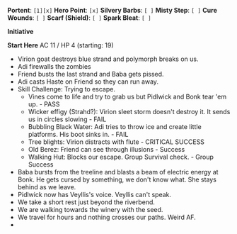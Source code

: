 **Portent**: `[1][x]`
**Hero Point**: `[x]`
**Silvery Barbs**: `[ ]`
**Misty Step**: `[ ]`
**Cure Wounds**: `[ ]`
**Scarf (Shield)**: `[ ]`
**Spark Bleat**: `[ ]`

**Initiative**

**Start Here**
AC 11 / HP 4 (starting: 19)
- Virion goat destroys blue strand and polymorph breaks on us.
- Adi firewalls the zombies
- Friend busts the last strand and Baba gets pissed.
- Adi casts Haste on Friend so they can run away.
- Skill Challenge: Trying to escape.
	- Vines come to life and try to grab us but Pidlwick and Bonk tear 'em up. - PASS
	- Wicker effigy (Strahd?): Virion sleet storm doesn't destroy it. It sends us in circles slowing - FAIL
	- Bubbling Black Water: Adi tries to throw ice and create little platforms. His boot sinks in. - FAIL
	- Tree blights: Virion distracts with flute - CRITICAL SUCCESS
	- Old Berez: Friend can see through illusions - Success
	- Walking Hut: Blocks our escape. Group Survival check. - Group Success
- Baba bursts from the treeline and blasts a beam of electric energy at Bonk. He gets cursed by something, we don't know what. She stays behind as we leave.
- Pidlwick now has Veyllis's voice. Veyllis can't speak.
- We take a short rest just beyond the riverbend.
- We are walking towards the winery with the seed.
- We travel for hours and nothing crosses our paths. Weird AF.
- 